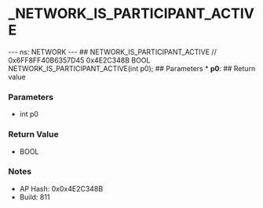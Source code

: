 # _NETWORK_IS_PARTICIPANT_ACTIVE

--- ns: NETWORK --- ## NETWORK_IS_PARTICIPANT_ACTIVE  // 0x6FF8FF40B6357D45 0x4E2C348B BOOL NETWORK_IS_PARTICIPANT_ACTIVE(int p0);   ## Parameters * **p0**:  ## Return value

### Parameters
* int p0

### Return Value
* BOOL

### Notes
* AP Hash: 0x0x4E2C348B
* Build: 811

